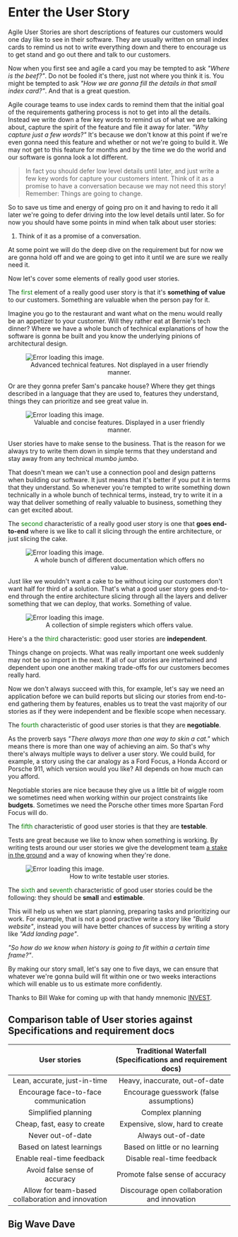 # Enter the User Story
Agile User Stories are short descriptions of features our customers would one day like to see in their software. They are usually written on small index cards to remind us not to write everything down and there to encourage us to get stand and go out there and talk to our customers.

Now when you first see and agile a card you may be tempted to ask *"Where is the beef?"*. Do not be fooled it's there, just not where you think it is. You might be tempted to ask *"How we are gonna fill the details in that small index card?"*. And that is a great question.

Agile courage teams to use index cards to remind them that the initial goal of the requirements gathering process is not to get into all the details. Instead we write down a few key words to remind us of what we are talking about, capture the spirit of the feature and file it away for later. *"Why capture just a few words?"* It's because we don't know at this point if we're even gonna need this feature and whether or not we're going to build it. We may not get to this feature for months and by the time we do the world and our software is gonna look a lot different.

> In fact you should defer low level details until later, and just write a few key words for capture your customers intent. Think of it as a promise to have a conversation because we may not need this story! Remember: Things are going to change.

So to save us time and energy of going pro on it and having to redo it all later we're going to defer driving into the low level details until later. So for now you should have some points in mind when talk about user stories:

1. Think of it as a promise of a conversation.

At some point we will do the deep dive on the requirement but for now we are gonna hold off and we are going to get into it until we are sure we really need it.

Now let's cover some elements of really good user stories.

The <span style="color:green;">first</span> element of a really good user story is that it's __something of value__ to our customers. Something are valuable when the person pay for it.

Imagine you go to the restaurant and want what on the menu would really be an appetizer to your customer. Will they rather eat at Bernie's tech dinner? Where we have a whole bunch of technical explanations of how the software is gonna be built and you know the underlying pinions of architectural design.

<figure>
  <img src="./images/Ernies_tech_dinner.png" alt="Error loading this image.">	
  <span style="text-align:center;">
    <figcaption>Advanced technical features. Not displayed in a user friendly manner.</figcaption>
  </span>
</figure>

Or are they gonna prefer Sam's pancake house? Where they get things described in a language that they are used to, features they understand, things they can prioritize and see great value in.

<figure>
  <img src="./images/Sams_business_pnck_house.png" alt="Error loading this image.">	
  <span style="text-align:center;">
    <figcaption>Valuable and concise features. Displayed in a user friendly manner.</figcaption>
  </span>
</figure>

User stories have to make sense to the business. That is the reason for we always try to write them down in simple terms that they understand and stay away from any technical *mumbo jumbo*.

That doesn't mean we can't use a connection pool and design patterns when building our software. It just means that it's better if you put it in terms that they understand. So whenever you're tempted to write something down technically in a whole bunch of technical terms, instead, try to write it in a way that deliver something of really valuable to business, something they can get excited about.

The <span style="color:green;">second</span> characteristic of a really good user story is one that __goes end-to-end__ where is we like to call it slicing through the entire architecture, or just slicing the cake.

<figure>
  <img src="./images/Architecture_without_value.png" alt="Error loading this image.">	
  <span style="text-align:center;">
    <figcaption>A whole bunch of different documentation which offers no value.</figcaption>
  </span>
</figure>

Just like we wouldn't want a cake to be without icing our customers don't want half for third of a solution. That's what a good user story goes end-to-end through the entire architecture slicing through all the layers and deliver something that we can deploy, that works. Something of value. 

<figure>
  <img src="./images/Architecture_with_value.png" alt="Error loading this image.">	
  <span style="text-align:center;">
    <figcaption>A collection of simple registers which offers value.</figcaption>
  </span>
</figure>

Here's a the <span style="color:green;">third</span> characteristic: good user stories are __independent__.

Things change on projects. What was really important one week suddenly may not be so import in the next. If all of our stories are intertwined and  dependent upon one another making trade-offs for our customers becomes really hard. 

Now we don't always succeed with this, for example, let's say we need an application before we can build reports but slicing our stories from end-to-end gathering them by features, enables us to treat the vast majority of our stories as if they were independent and be flexible scope when necessary. 

The <span style="color:green;">fourth</span> characteristic of good user stories is that they are __negotiable__.

As the proverb says *"There always more than one way to skin a cat."* which means there is more than one way of achieving an aim. So that's why there's always multiple ways to deliver a user story. We could build, for example, a story using the car analogy as a Ford Focus, a Honda Accord or Porsche 911, which version would you like? All depends on how much can you afford.

Negotiable stories are nice because they give us a little bit of wiggle room we sometimes need when working within our project constraints like __budgets__. Sometimes we need the Porsche other times more Spartan Ford Focus will do. 

The <span style="color:green;">fifth</span> characteristic of good user stories is that they are __testable__.

Tests are great because we like to know when something is working. By writing tests around our user stories we give the development team [a stake in the ground](https://m.facebook.com/permalink.php?story_fbid=292785787454269&id=168683573197825) and a way of knowing when they're done.  

<figure>
  <img src="./images/Testable_user_story.png" alt="Error loading this image.">	
  <span style="text-align:center;">
    <figcaption>How to write testable user stories.</figcaption>
  </span>
</figure>

The <span style="color:green;">sixth</span> and <span style="color:green;">seventh</span> characteristic of good user stories could be the following: they should be __small__ and __estimable__.

This will help us when we start planning, preparing tasks and prioritizing our work. For example, that is not a good practive write a story like *"Build website"*, instead you will have better chances of success by writing a story like *"Add landing page"*.

*"So how do we know when history is going to fit within a certain time frame?"*.

By making our story small, let's say one to five days, we can ensure that whatever we're gonna build will fit within one or two weeks interactions which will enable us to us estimate more confidently.

Thanks to Bill Wake for coming up with that handy mnemonic [INVEST](https://xp123.com/articles/invest-in-good-stories-and-smart-tasks/).

## Comparison table of User stories against Specifications and requirement docs

|                    User stories                   | Traditional Waterfall (Specifications and requirement docs) |
|:-------------------------------------------------:|:-----------------------------------------------------------:|
| Lean, accurate, just-in-time                      | Heavy, inaccurate, out-of-date                              |
| Encourage face-to-face communication              | Encourage guesswork (false assumptions)                     |
| Simplified planning                               | Complex planning                                            |
| Cheap, fast, easy to create                       | Expensive, slow, hard to create                             |
| Never out-of-date                                 | Always out-of-date                                          |
| Based on latest learnings                         | Based on little or no learning                              |
| Enable real-time feedback                         | Disable real-time feedback                                  |
| Avoid false sense of accuracy                     | Promote false sense of accuracy                             |
| Allow for team-based collaboration and innovation | Discourage open collaboration and innovation                |

## Big Wave Dave
